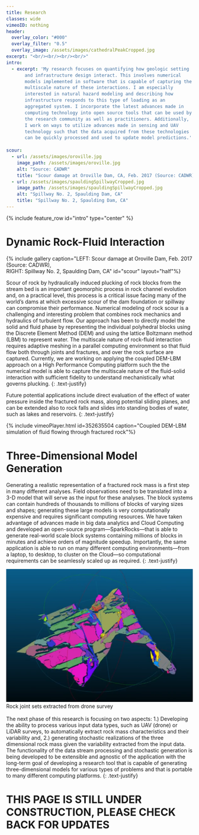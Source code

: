 ```yaml
---
title: Research
classes: wide
vimeoID: nothing
header:
  overlay_color: "#000"
  overlay_filter: "0.5"
  overlay_image: /assets/images/cathedralPeakCropped.jpg
excerpt: "<br/><br/><br/><br/>"  
intro: 
  - excerpt: 'My research focuses on quantifying how geologic setting
       and infrastructure design interact. This involves numerical
       models implemented in software that is capable of capturing the
       multiscale nature of these interactions. I am especially
       interested in natural hazard modeling and describing how
       infrastructure responds to this type of loading as an
       aggregated system. I incorporate the latest advances made in
       computing technology into open source tools that can be used by
       the research community as well as practitioners. Additionally,
       I work on ways to utilize advances made in sensing and UAV
       technology such that the data acquired from these technologies
       can be quickly processed and used to update model predictions.'

scour:
  - url: /assets/images/oroville.jpg
    image_path: /assets/images/oroville.jpg
    alt: "Source: CADWR"
    title: "Scour damage at Oroville Dam, CA, Feb. 2017 (Source: CADWR)"
  - url: /assets/images/spauldingSpillwayCropped.jpg
    image_path: /assets/images/spauldingSpillwayCropped.jpg
    alt: "Spillway No. 2, Spaulding Dam, CA"
    title: "Spillway No. 2, Spaulding Dam, CA"
---
```


{% include feature_row id="intro" type="center" %}

# Dynamic Rock-Fluid Interaction

{% include gallery caption="LEFT: Scour damage at Oroville Dam, Feb. 2017 (Source: CADWR),<br/>RIGHT: Spillway No. 2, Spaulding Dam, CA" id="scour" layout="half"%}

Scour of rock by hydraulically induced plucking of rock blocks from
the stream bed is an important geomorphic process in rock channel
evolution and, on a practical level, this process is a critical issue
facing many of the world’s dams at which excessive scour of the dam
foundation or spillway can compromise their performance. Numerical
modeling of rock scour is a challenging and interesting problem that
combines rock mechanics and hydraulics of turbulent flow. Our approach
has been to directly model the solid and fluid phase by representing
the individual polyhedral blocks using the Discrete Element Method
(DEM) and using the lattice Boltzmann method (LBM) to represent water.
The multiscale nature of rock-fluid interaction requires adaptive
meshing in a parallel computing environment so that fluid flow both
through joints and fractures, and over the rock surface are captured.
Currently, we are working on applying the coupled DEM-LBM approach on
a High Performance Computing platform such the the numerical model is
able to capture the multiscale nature of the fluid-solid interaction
with sufficient fidelity to understand mechanistically what governs
plucking.
{: .text-justify}

Future potential applications include direct evaluation of the effect
of water pressure inside the fractured rock mass, along potential
sliding planes, and can be extended also to rock falls and slides into
standing bodies of water, such as lakes and reservoirs.
{: .text-justify}

{% include vimeoPlayer.html id=352635504 caption="Coupled DEM-LBM simulation of fluid flowing through fractured rock"%}
<br/>

# Three-Dimensional Model Generation

Generating a realistic representation of a fractured rock mass is a
first step in many different analyses. Field observations need to be
translated into a 3-D model that will serve as the input for these
analyses. The block systems can contain hundreds of thousands to
millions of blocks of varying sizes and shapes; generating these large
models is very computationally expensive and requires significant
computing resources. We have taken advantage of advances made in big
data analytics and Cloud Computing and developed an open-source
program&mdash;SparkRocks&mdash;that is able to generate real-world
scale block systems containing millions of blocks in minutes and
achieve orders of magnitude speedup. Importantly, the same application
is able to run on many different computing environments&mdash;from a
laptop, to desktop, to cluster on the Cloud&mdash;so computational
requirements can be seamlessly scaled up as required.
{: .text-justify}

<div class="image" style="display:table;">
    <img src="/assets/images/joints.png" class="center"/>
    <div style="display:table-caption;caption-side:bottom;" class="center">Rock joint sets extracted from drone survey</div>
</div>

<br />
The next phase of this research is focusing on two aspects: 1.)
Developing the ability to process various input data types, such as
UAV (drone) or LiDAR surveys, to automatically extract rock mass
characteristics and their variability and, 2.) generating stochastic
realizations of the three dimensional rock mass given the variability
extracted from the input data. The functionality of the data stream
processing and stochastic generation is being developed to be
extensible and agnostic of the application with the long-term goal of
developing a research tool that is capable of generating
three-dimensional models for various types of problems and that is
portable to many different computing platforms.
{: .text-justify}



# THIS PAGE IS STILL UNDER CONSTRUCTION, PLEASE CHECK BACK FOR UPDATES
